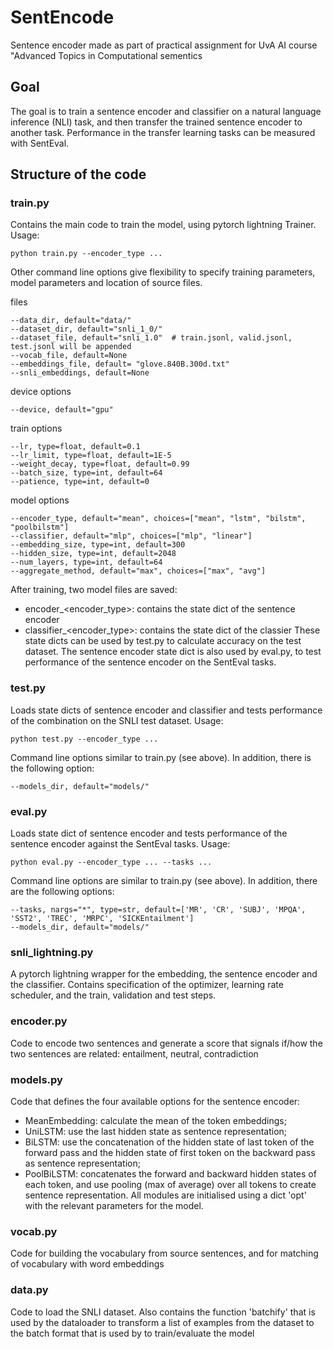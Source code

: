 # SentEncode
Sentence encoder made as part of practical assignment for UvA AI course "Advanced Topics in Computational sementics

## Goal
The goal is to train a sentence encoder and classifier on a natural language inference (NLI) task, and then transfer the trained sentence encoder to another task. Performance in the transfer learning tasks can be measured with SentEval.

## Structure of the code

### train.py

Contains the main code to train the model, using pytorch lightning Trainer. Usage:

    python train.py --encoder_type ...

Other command line options give flexibility to specify training parameters, model parameters and location of source files.

files

    --data_dir, default="data/"
    --dataset_dir, default="snli_1_0/"
    --dataset_file, default="snli_1.0"  # train.jsonl, valid.jsonl, test.jsonl will be appended
    --vocab_file, default=None
    --embeddings_file, default= "glove.840B.300d.txt"
    --snli_embeddings, default=None

device options

    --device, default="gpu"

train options

    --lr, type=float, default=0.1
    --lr_limit, type=float, default=1E-5
    --weight_decay, type=float, default=0.99
    --batch_size, type=int, default=64
    --patience, type=int, default=0

model options

    --encoder_type, default="mean", choices=["mean", "lstm", "bilstm", "poolbilstm"]
    --classifier, default="mlp", choices=["mlp", "linear"]
    --embedding_size, type=int, default=300
    --hidden_size, type=int, default=2048
    --num_layers, type=int, default=64
    --aggregate_method, default="max", choices=["max", "avg"]

After training, two model files are saved:
- encoder_<encoder_type>: contains the state dict of the sentence encoder
- classifier_<encoder_type>: contains the state dict of the classier
These state dicts can be used by test.py to calculate accuracy on the test dataset.
The sentence encoder state dict is also used by eval.py, to test performance of the sentence encoder on the SentEval tasks.

### test.py

Loads state dicts of sentence encoder and classifier and tests performance of the combination on the SNLI test dataset. Usage:

    python test.py --encoder_type ...
    
Command line options similar to train.py (see above).
In addition, there is the following option:

    --models_dir, default="models/"

### eval.py

Loads state dict of sentence encoder and tests performance of the sentence encoder against the SentEval tasks. Usage:

    python eval.py --encoder_type ... --tasks ... 
        
Command line options are similar to train.py (see above).
In addition, there are the following options:

    --tasks, nargs="*", type=str, default=['MR', 'CR', 'SUBJ', 'MPQA', 'SST2', 'TREC', 'MRPC', 'SICKEntailment']
    --models_dir, default="models/"

### snli_lightning.py

A pytorch lightning wrapper for the embedding, the sentence encoder and the classifier.
Contains specification of the optimizer, learning rate scheduler, and the train, validation and test steps.

### encoder.py

Code to encode two sentences and generate a score that signals if/how the two sentences are related: entailment, neutral, contradiction

### models.py

Code that defines the four available options for the sentence encoder:
- MeanEmbedding: calculate the mean of the token embeddings;
- UniLSTM: use the last hidden state as sentence representation;
- BiLSTM: use the concatenation of the hidden state of last token of the forward pass and the hidden state of first token on the backward pass as sentence representation;
- PoolBiLSTM: concatenates the forward and backward hidden states of each token, and use pooling (max of average) over all tokens to create sentence representation.
All modules are initialised using a dict 'opt' with the relevant parameters for the model.

### vocab.py

Code for building the vocabulary from source sentences, and for matching of vocabulary with word embeddings

### data.py

Code to load the SNLI dataset.
Also contains the function 'batchify' that is used by the dataloader to transform a list of examples from the dataset to the batch format that is used by to train/evaluate the model

